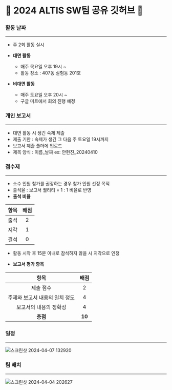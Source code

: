 # 🚀 2024 ALTIS SW팀 공유 깃허브 🚀

### 활동 날짜
---
- 주 2회 활동 실시
- **대면 활동**
    - 매주 목요일 오후 19시 ~
    - 활동 장소 : 407동 실험동 201호
      
- **비대면 활동**
    - 매주 토요일 오후 20시 ~
    - 구글 미트에서 회의 진행 예정

### 개인 보고서
---
- 대면 활동 시 생긴 숙제 제출
- 제출 기한 : 숙제가 생긴 그 다음 주 토요일 19시까지
- 보고서 제출 폴더에 업로드
- 제목 양식 : 이름_날짜    ex: 안현진_20240410

### 점수제
---
- 소수 인원 참가를 권장하는 경우 참가 인원 선정 목적
- 출석율 : 보고서 퀄리티 = 1 : 1 비율로 반영
- **출석 비율**

|항목|배점|
|:----:|:----:|
|출석|2|
|지각|1|
|결석|0|
  - 활동 시작 후 15분 이내로 참석하지 않을 시 지각으로 인정
  
- **보고서 평가 항목**

| 항목 | 배점 |
|:------:|:-------:|
|제출 점수|2|
|주제와 보고서 내용의 일치 정도|4|
|보고서의 내용의 정확성|4|
|**총점**|**10**|
 
### 일정
---
![스크린샷 2024-04-07 132920](https://github.com/anhyunjinn/2024_ALTIS_SW/assets/101036684/caf71d80-b6c8-42b2-ab47-6ff48236afc5)

### 팀 배치
---
![스크린샷 2024-04-04 202627](https://github.com/anhyunjinn/2024_ALTIS_SW/assets/101036684/a18fb132-536e-4b4a-9e41-940abf22a27d)
